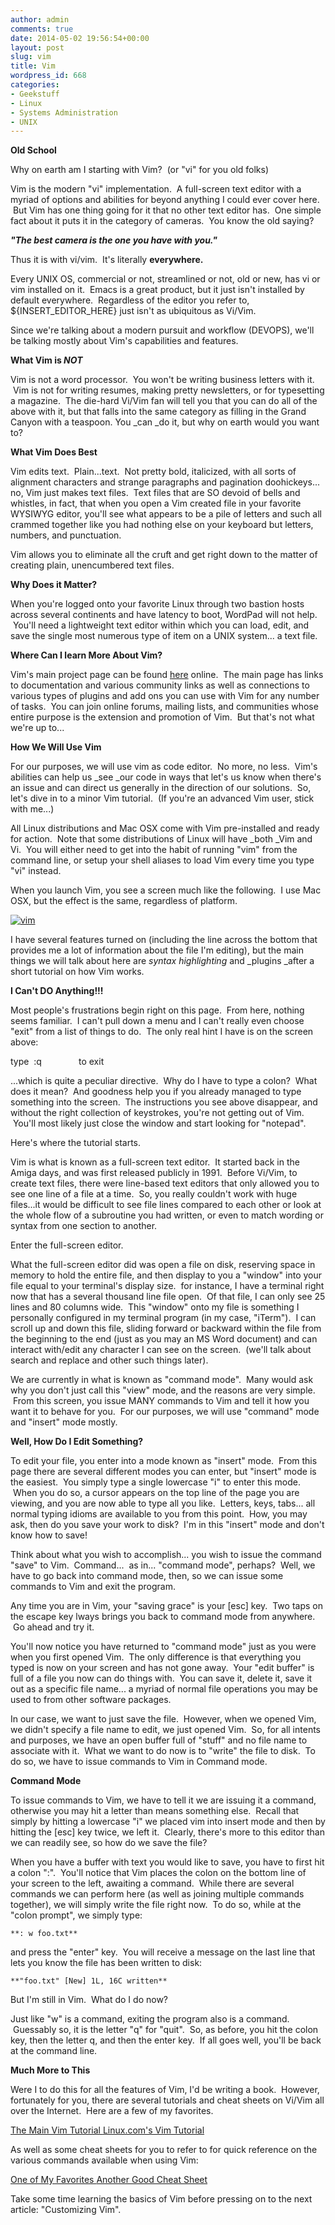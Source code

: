 ```yaml
---
author: admin
comments: true
date: 2014-05-02 19:56:54+00:00
layout: post
slug: vim
title: Vim
wordpress_id: 668
categories:
- Geekstuff
- Linux
- Systems Administration
- UNIX
---
```


**Old School**

Why on earth am I starting with Vim?  (or "vi" for you old folks)

Vim is the modern "vi" implementation.  A full-screen text editor with a myriad of options and abilities for beyond anything I could ever cover here.  But Vim has one thing going for it that no other text editor has.  One simple fact about it puts it in the category of cameras.  You know the old saying?


_**"The best camera is the one you have with you."**_

Thus it is with vi/vim.  It's literally **everywhere.**

Every UNIX OS, commercial or not, streamlined or not, old or new, has vi or vim installed on it.  Emacs is a great product, but it just isn't installed by default everywhere.  Regardless of the editor you refer to, ${INSERT_EDITOR_HERE} just isn't as ubiquitous as Vi/Vim.

Since we're talking about a modern pursuit and workflow (DEVOPS), we'll be talking mostly about Vim's capabilities and features.

**What Vim is _NOT_**

Vim is not a word processor.  You won't be writing business letters with it.  Vim is not for writing resumes, making pretty newsletters, or for typesetting a magazine.  The die-hard Vi/Vim fan will tell you that you can do all of the above with it, but that falls into the same category as filling in the Grand Canyon with a teaspoon. You _can _do it, but why on earth would you want to?

**What Vim Does Best**

Vim edits text.  Plain...text.  Not pretty bold, italicized, with all sorts of alignment characters and strange paragraphs and pagination doohickeys... no, Vim just makes text files.  Text files that are SO devoid of bells and whistles, in fact, that when you open a Vim created file in your favorite WYSIWYG editor, you'll see what appears to be a pile of letters and such all crammed together like you had nothing else on your keyboard but letters, numbers, and punctuation.

Vim allows you to eliminate all the cruft and get right down to the matter of creating plain, unencumbered text files.

**Why Does it Matter?**

When you're logged onto your favorite Linux through two bastion hosts across several continents and have latency to boot, WordPad will not help.  You'll need a lightweight text editor within which you can load, edit, and save the single most numerous type of item on a UNIX system... a text file.

**Where Can I learn More About Vim?**

Vim's main project page can be found [here](http://www.vim.org) online.  The main page has links to documentation and various community links as well as connections to various types of plugins and add ons you can use with Vim for any number of tasks.  You can join online forums, mailing lists, and communities whose entire purpose is the extension and promotion of Vim.  But that's not what we're up to...

**How We Will Use Vim**

For our purposes, we will use vim as code editor.  No more, no less.  Vim's abilities can help us _see _our code in ways that let's us know when there's an issue and can direct us generally in the direction of our solutions.  So, let's dive in to a minor Vim tutorial.  (If you're an advanced Vim user, stick with me...)

All Linux distributions and Mac OSX come with Vim pre-installed and ready for action.  Note that some distributions of Linux will have _both _Vim and Vi.  You will either need to get into the habit of running "vim" from the command line, or setup your shell aliases to load Vim every time you type "vi" instead.

When you launch Vim, you see a screen much like the following.  I use Mac OSX, but the effect is the same, regardless of platform.

[![vim](http://questy.org/images/vim.png)](http://questy.org/images/vim.png)

I have several features turned on (including the line across the bottom that provides me a lot of information about the file I'm editing), but the main things we will talk about here are _syntax highlighting_ and _plugins _after a short tutorial on how Vim works.

**I Can't DO Anything!!!**

Most people's frustrations begin right on this page.  From here, nothing seems familiar.  I can't pull down a menu and I can't really even choose "exit" from a list of things to do.  The only real hint I have is on the screen above:

type  :q<Enter>               to exit

...which is quite a peculiar directive.  Why do I have to type a colon?  What does it mean?  And goodness help you if you already managed to type something into the screen.  The instructions you see above disappear, and without the right collection of keystrokes, you're not getting out of Vim.  You'll most likely just close the window and start looking for "notepad".

Here's where the tutorial starts.

Vim is what is known as a full-screen text editor.  It started back in the Amiga days, and was first released publicly in 1991.  Before Vi/Vim, to create text files, there were line-based text editors that only allowed you to see one line of a file at a time.  So, you really couldn't work with huge files...it would be difficult to see file lines compared to each other or look at the whole flow of a subroutine you had written, or even to match wording or syntax from one section to another.

Enter the full-screen editor.

What the full-screen editor did was open a file on disk, reserving space in memory to hold the entire file, and then display to you a "window" into your file equal to your terminal's display size.  for instance, I have a terminal right now that has a several thousand line file open.  Of that file, I can only see 25 lines and 80 columns wide.  This "window" onto my file is something I personally configured in my terminal program (in my case, "iTerm").  I can scroll up and down this file, sliding forward or backward within the file from the beginning to the end (just as you may an MS Word document) and can interact with/edit any character I can see on the screen.  (we'll talk about search and replace and other such things later).

We are currently in what is known as "command mode".  Many would ask why you don't just call this "view" mode, and the reasons are very simple.  From this screen, you issue MANY commands to Vim and tell it how you want it to behave for you.  For our purposes, we will use "command" mode and "insert" mode mostly.

**Well, How Do I Edit Something?**

To edit your file, you enter into a mode known as "insert" mode.  From this page there are several different modes you can enter, but "insert" mode is the easiest.  You simply type a single lowercase "i" to enter this mode.  When you do so, a cursor appears on the top line of the page you are viewing, and you are now able to type all you like.  Letters, <enter> keys, tabs... all normal typing idioms are available to you from this point.  How, you may ask, then do you save your work to disk?  I'm in this "insert" mode and don't know how to save!

Think about what you wish to accomplish... you wish to issue the command "save" to Vim.  Command...  as in... "command mode", perhaps?  Well, we have to go back into command mode, then, so we can issue some commands to Vim and exit the program.

Any time you are in Vim, your "saving grace" is your [esc] key.  Two taps on the escape key lways brings you back to command mode from anywhere.  Go ahead and try it.

You'll now notice you have returned to "command mode" just as you were when you first opened Vim.  The only difference is that everything you typed is now on your screen and has not gone away.  Your "edit buffer" is full of a file you now can do things with.  You can save it, delete it, save it out as a specific file name... a myriad of normal file operations you may be used to from other software packages.

In our case, we want to just save the file.  However, when we opened Vim, we didn't specify a file name to edit, we just opened Vim.  So, for all intents and purposes, we have an open buffer full of "stuff" and no file name to associate with it.  What we want to do now is to "write" the file to disk.  To do so, we have to issue commands to Vim in Command mode.

**Command Mode**

To issue commands to Vim, we have to tell it we are issuing it a command, otherwise you may hit a letter than means something else.  Recall that simply by hitting a lowercase "i" we placed vim into insert mode and then by hitting the [esc] key twice, we left it.  Clearly, there's more to this editor than we can readily see, so how do we save the file?

When you have a buffer with text you would like to save, you have to first hit a colon ":".  You'll notice that Vim places the colon on the bottom line of your screen to the left, awaiting a command.  While there are several commands we can perform here (as well as joining multiple commands together), we will simply write the file right now.  To do so, while at the "colon prompt", we simply type:

```
**: w foo.txt**
```

and press the "enter" key.  You will receive a message on the last line that lets you know the file has been written to disk:

```
**"foo.txt" [New] 1L, 16C written**
```

But I'm still in Vim.  What do I do now?

Just like "w" is a command, exiting the program also is a command.  Guessably so, it is the letter "q" for "quit".  So, as before, you hit the colon key, then the letter q, and then the enter key.  If all goes well, you'll be back at the command line.

**Much More to This**

Were I to do this for all the features of Vim, I'd be writing a book.  However, fortunately for you, there are several tutorials and cheat sheets on Vi/Vim all over the Internet.  Here are a few of my favorites.

[The Main Vim Tutorial
](http://vim.wikia.com/wiki/Tutorial)[Linux.com's Vim Tutorial](https://www.linux.com/learn/tutorials/228600-vim-101-a-beginners-guide-to-vim)

As well as some cheat sheets for you to refer to for quick reference on the various commands available when using Vim:

[One of My Favorites
](http://www.viemu.com/vi-vim-cheat-sheet.gif)[Another Good Cheat Sheet](http://vim.rtorr.com)

Take some time learning the basics of Vim before pressing on to the next article: "Customizing Vim".
